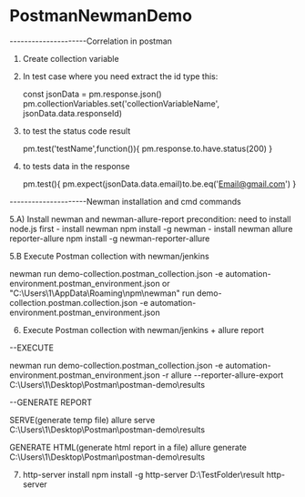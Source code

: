 # PostmanNewmanDemo

---------------------Correlation in postman

1. Create collection variable
2. In test case where you need extract the id type this:

	const jsonData = pm.response.json()
	pm.collectionVariables.set('collectionVariableName', jsonData.data.responseId)

3. to test the status code result

	pm.test('testName',function()){
		pm.response.to.have.status(200)
	}

4. to tests data in the response

	pm.test(){
		pm.expect(jsonData.data.email)to.be.eq('Email@gmail.com')
	}
	
---------------------Newman installation and cmd commands	

5.A) Install newman and newman-allure-report
	precondition: need to install node.js first
	- install newman
		npm install -g newman
	- install newman allure reporter-allure
		npm install -g newman-reporter-allure

5.B Execute Postman collection with newman/jenkins

newman run demo-collection.postman_collection.json -e automation-environment.postman_environment.json
or
"C:\Users\1\AppData\Roaming\npm\newman" run demo-collection.postman.collection.json -e automation-environment.postman_environment.json

6. Execute Postman collection with newman/jenkins + allure report

--EXECUTE

newman run demo-collection.postman_collection.json -e automation-environment.postman_environment.json -r allure --reporter-allure-export C:\Users\1\Desktop\Postman\postman-demo\results

--GENERATE REPORT

SERVE(generate temp file)
	allure serve C:\Users\1\Desktop\Postman\postman-demo\results

GENERATE HTML(generate html report in a file)
	allure generate C:\Users\1\Desktop\Postman\postman-demo\results

7. http-server install
npm install -g http-server
D:\TestFolder\result http-server
